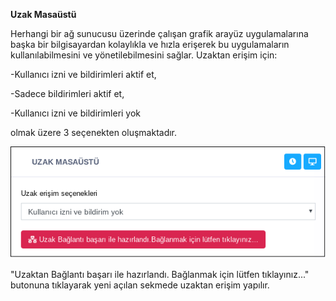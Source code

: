 **Uzak Masaüstü**

Herhangi bir ağ sunucusu üzerinde çalışan grafik arayüz uygulamalarına başka bir bilgisayardan kolaylıkla ve hızla erişerek bu uygulamaların kullanılabilmesini ve yönetilebilmesini sağlar.
Uzaktan erişim için:
 
-Kullanıcı izni ve bildirimleri aktif et,

-Sadece bildirimleri aktif et,

-Kullanıcı izni ve bildirimleri yok

olmak üzere 3 seçenekten oluşmaktadır.

![Uzak Masaüstü](../images/sistem/uzak_masaustu.png)

"Uzaktan Bağlantı başarı ile hazırlandı. Bağlanmak için lütfen tıklayınız..." butonuna tıklayarak yeni açılan sekmede uzaktan erişim yapılır. <link href=/lider2.0/assets/style.css rel=stylesheet></link>
